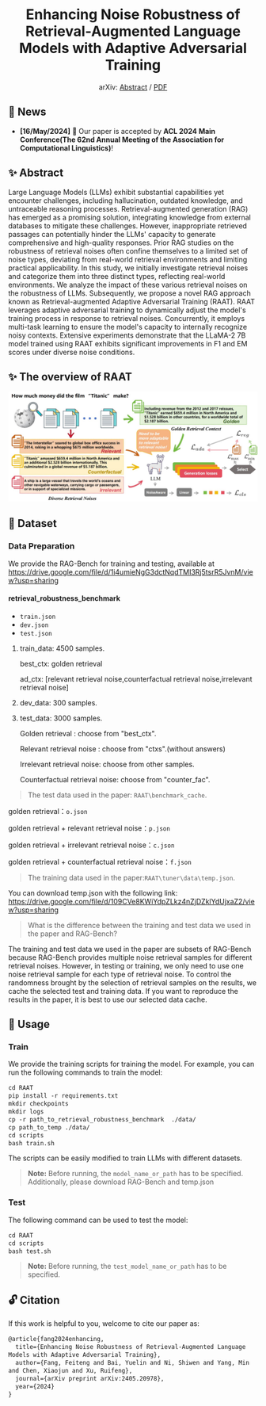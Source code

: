 <div align="center">
<h1>Enhancing Noise Robustness of Retrieval-Augmented Language Models
with Adaptive Adversarial Training</h1>

arXiv: [Abstract](https://arxiv.org/abs/2405.20978) / [PDF](https://arxiv.org/pdf/2405.20978)

</div>

## 📣 News
- **[16/May/2024]** 🎉 Our paper is accepted by **ACL 2024 Main Conference(The 62nd Annual Meeting of the Association for Computational Linguistics)**!

## ✨ Abstract
Large Language Models (LLMs) exhibit substantial capabilities yet encounter challenges, including hallucination, outdated knowledge, and untraceable reasoning processes. Retrieval-augmented generation (RAG) has emerged as a promising solution, integrating knowledge from external databases to mitigate these challenges. However, inappropriate retrieved passages can potentially hinder the LLMs' capacity to generate comprehensive and high-quality responses. Prior RAG studies on the robustness of retrieval noises often confine themselves to a limited set of noise types, deviating from real-world retrieval environments and limiting practical applicability. In this study, we initially investigate retrieval noises and categorize them into three distinct types, reflecting real-world environments. We analyze the impact of these various retrieval noises on the robustness of LLMs. Subsequently, we propose a novel RAG approach known as Retrieval-augmented Adaptive Adversarial Training (RAAT). RAAT leverages adaptive adversarial training to dynamically adjust the model's training process in response to retrieval noises. Concurrently, it employs multi-task learning to ensure the model's capacity to internally recognize noisy contexts. Extensive experiments demonstrate that the LLaMA-2 7B model trained using RAAT exhibits significant improvements in F1 and EM scores under diverse noise conditions.

## ✨ The overview of RAAT
<div align="center"><img src="resources\overview.jpg" style="zoom:100%"></div>

## 💪 Dataset
### Data Preparation
We provide the RAG-Bench for training and testing, available at 
https://drive.google.com/file/d/1i4umieNgG3dctNqdTMI3Rj5tsrR5JvnM/view?usp=sharing

#### retrieval_robustness_benchmark
- `train.json`
- `dev.json`
- `test.json`


1. train_data: 4500 samples.  

   best_ctx: golden retrieval

   ad_ctx: [relevant retrieval noise,counterfactual retrieval noise,irrelevant retrieval noise] 

2. dev_data: 300 samples.

3. test_data: 3000 samples.

   Golden retrieval : choose from "best_ctx".

   Relevant retrieval noise : choose from "ctxs".(without answers)

   Irrelevant retrieval noise: choose from other samples.

   Counterfactual retrieval noise: choose from "counter_fac".

> The test data used in the paper: ```RAAT\benchmark_cache```.

   golden retrieval：```o.json```

   golden retrieval + relevant retrieval noise：```p.json```

   golden retrieval + irrelevant retrieval noise：```c.json```

   golden retrieval + counterfactual retrieval noise：```f.json```

> The training data used in the paper:```RAAT\tuner\data\temp.json```.

You can download temp.json with the following link: https://drive.google.com/file/d/109CVe8KWiYdpZLkz4nZjDZklYdUjxaZ2/view?usp=sharing

> What is the difference between the training and test data we used in the paper and RAG-Bench?

The training and test data we used in the paper are subsets of RAG-Bench because RAG-Bench provides multiple noise retrieval samples for different retrieval noises. However, in testing or training, we only need to use one noise retrieval sample for each type of retrieval noise. To control the randomness brought by the selection of retrieval samples on the results, we cache the selected test and training data. If you want to reproduce the results in the paper, it is best to use our selected data cache.
  

## 💪 Usage
### Train
We provide the training scripts for training the model. For example, you can run the following commands to train the model:
```
cd RAAT
pip install -r requirements.txt
mkdir checkpoints
mkdir logs
cp -r path_to_retrieval_robustness_benchmark  ./data/
cp path_to_temp ./data/
cd scripts
bash train.sh
```
The scripts can be easily modified to train LLMs with different datasets. 
> **Note:** Before running, the ```model_name_or_path```  has to be specified. Additionally, please download RAG-Bench and temp.json

### Test
The following command can be used to test the model:
```
cd RAAT
cd scripts
bash test.sh
```
> **Note:** Before running, the ```test_model_name_or_path```  has to be specified.

## 🔓 Citation
If this work is helpful to you, welcome to cite our paper as:
```
@article{fang2024enhancing,
  title={Enhancing Noise Robustness of Retrieval-Augmented Language Models with Adaptive Adversarial Training},
  author={Fang, Feiteng and Bai, Yuelin and Ni, Shiwen and Yang, Min and Chen, Xiaojun and Xu, Ruifeng},
  journal={arXiv preprint arXiv:2405.20978},
  year={2024}
}
```
